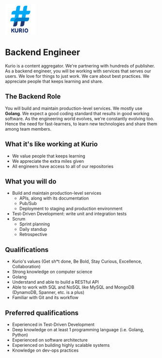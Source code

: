 <img src="logo_kurio.png" alt="Logo" style="width: 100px;"/>

# Backend Engineer

Kurio is a content aggregator. We're partnering with hundreds of publisher. As a backend engineer, you will be working with services that serves our users. We love for things to just work. We care about best practices. We appreciate people that keeps learning and share.

## The Backend Role

You will build and maintain production-level services. We mostly use **Golang**. We expect a good coding standard that results in good working software. As the engineering world evolves, we're constantly evolving too. Hence the need for fast-learners, to learn new technologies and share them among team members.

## What it's like working at Kurio

- We value people that keeps learning
- We appreciate the extra miles given
- All engineers have access to all of our repositories

## What you will do

- Build and maintain production-level services
  - APIs, along with its documentation
  - Pub/Sub
  - Deployment to staging and production environment
- Test-Driven Development: write unit and integration tests
- Scrum
  - Sprint planning
  - Daily standup
  - Retrospective

## Qualifications

- Kurio's values (Get sh*t done, Be Bold, Stay Curious, Excellence, Collaboration)
- Strong knowledge on computer science
- Golang
- Understand and able to build a RESTful API
- Able to work with SQL and NoSQL like MySQL and MongoDB (DynamoDB, Spanner, etc. is a plus)
- Familiar with Git and its workflow

## Preferred qualifications

- Experienced in Test-Driven Development
- Deep knowledge on at least 1 programming language (i.e. Golang, Python)
- Experienced on software architecture
- Experienced on building highly scalable systems
- Knowledge on dev-ops practices
